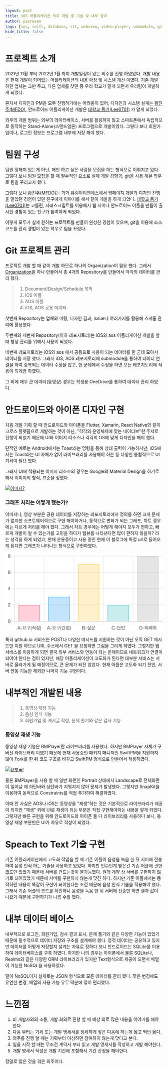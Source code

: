 ```yaml
---
layout: post
title: iOS 어플리케이션 외주 개발 중 기술 및 내부 정리
author: piorosen
tags: [ios, swift, database, stt, webview, video-player, submodule, git, outsourcing, material, design]
hide_title: false
---
```


# 프로젝트 소개
2021년 11월 부터 2022년 1월 까지 개발일정이 있는 외주를 진행 하였었다. 개발 내용은 현재 개발이 되어있는 어플리케이션의 내용 확장 및 시스템 개선 이였다. 기존 개발 하던 업체는 그만 두고, 다른 업체를 찾던 중 우리 학교가 맡게 되면서 우리팀이 개발하게 되었다.

혼자서 디자인과 PM을 모두 진행하기에는 어려움이 있어, 디자인과 시스템 설계는 [황진주(MFDO)](https://github.com/oMFDOo), 안드로이드 어플리케이션 개발은 [대학교 동기(Lee0701)](https://github.com/Lee0701) 가 맡게 되었다.

외주의 개발 범위는 외부의 데이터베이스, 서버를 활용하지 않고 스마트폰에서 독립적으로 동작하는 Stand-Alone(스탠드얼론) 프로그램으로 개발이였다. 그렇다 보니 회원가입이나, 로그인 정보는 프로그램 내부에 저장 해야 했다.

# 팀원 구성

팀원 정해져 있는게 아닌, 매번 하고 싶은 사람을 모집을 하는 형식으로 이뤄지고 있다. 그렇다 보니 팀원 모집을 할 때 필수적인 요소로 실제 개발 경험과, git을 사용 해본 학우로 팀을 꾸리고자 했다. 

그렇다 보니 [황진주(MFDO)](https://github.com/oMFDOo)는 과거 유림아이엔에스에서 웹페이지 개발과 디자인 진행을 맡았던 경험이 있던 친구에게 이야기를 해서 같이 개발을 하게 되었다. [대학교 동기(Lee0701)](https://github.com/Lee0701)는 코틀린, 자바스크립트를 이용해서 웹 서버나 안드로이드 어플을 만들어 출시한 경험이 있는 친구가 참여하게 되었다.

이렇게 모두가 실제 원하는 프로젝트를 만들어 완성한 경험이 있으며, git을 이용해 소스 코드를 관리 경험이 있는 학우로 팀을 꾸렸다.

# Git 프로젝트 관리

프로젝트 개발 할 때 같이 개발 하므로 하나의 Organization이 필요 했다. 그래서 [Organization](https://github.com/lebengrida)을 하나 만들어서 총 4개의 Repository를 만들어서 각각의 데이터를 관리 했다.

> 1. Document/Design/Schedule 목적
> 2. iOS 어플
> 3. AOS 어플
> 4. iOS, AOS 공용 데이터

첫번째 Repository는 업체와 미팅, 디자인 결과, issue나 여러가지를 활용해 스케줄 관리에 활용했다.

두번째와 세번째 Repository(이하 레포지토리)는 iOS와 aos 어플리케이션 개발을 할 때 형상 관리를 위해서 사용이 되었다.

네번째 레포지토리는 iOS와 aos 에서 공통으로 사용이 되는 데이터를 한 군데 모아서 데이터를 저장 했다. 그래서 iOS, AOS 레포지토리에 submodule을 통하여 데이터 연결을 하여 중복되는 데이터 수정을 않고, 한 군데에서 수정을 하면 모든 레포지토리에 적용이 되게끔 하였다.

그 외에 매우 큰 데이터(동영상) 경우는 학생용 OneDrive를 통하여 데이터 관리 하였다.

# 안드로이드와 아이폰 디자인 구현

처음 개발 기획 할 때 안드로이드와 아이폰을 Flutter, Xamarin, React Native와 같이 크로스 플랫폼으로 개발하는 것이 아닌, "각각의 운영체제에 맞는 네이티브"란 주제로 진행이 되었기 때문에 UI와 이미지 리소스나 각각의 OS에 맞게 디자인을 해야 했다.

단적인 예로는 Android에서는 Toast라는 명령을 통해 상태 출력이 가능하지만, iOS에서는 Toast라는 UI 자체가 없어 라이브러리를 사용해야 하는 등 다양한 통합적으로 UI 기획이 필요 했다.

그래서 UI에 적용되는 이미지 리소스의 경우는 Google의 Material Design을 하기로 해서 이미지의 형식, 표준을 정했다.

[![이미지?](https://lh3.googleusercontent.com/0NzGA34i5BEsHtf7WEv6yMySTpbVmsPAoBAE60bwgDflHHolSTGY_43BvEJxcX0BLOBZTu4UPdORAE_iM5Wb7HwWQ0vldbsZhW-asHY7FA6k-uQ1RM4=w760-h380)](https://fonts.google.com/icons)

### 그래프 처리는 어떻게 했는가?

이미지나, 영상 부분은 공용 데이터를 저장하는 레포지토리에서 정의를 하면 크게 문제가 없지만 소프트웨어적으로 구현 해야하거나, 동적으로 변화가 되는 그래프, 차트 경우에는 다르게 처리를 해야 했다. 그래서 차트 경우에는 어떻게 해야지 모두가 편하고, 빠르게 개발이 될 수 있는가를 고민을 하다가 웹뷰를 나타낸다면 많이 편하지 않을까? 라는 생각을 하게 되었고, 현재 운용중이고 사용 중인 현재 이 블로그에 특정 url로 들어오게 된다면 그래프가 나타나는 형식으로 구현하였다.

[![이미지!?!](/assets/img/post/2022-01-18-image.png)](https://blog.udon.party/assets/lebengrida/graph.html?a1=2&a2=3&b=7&c=2&d=8)

특히 github.io 서비스는 POST나 다양한 메서드를 지원하는 것이 아닌 오직 GET 메서드만 지원 하므로 URL 주소에서 GET 을 요청하면 그림을 그리게 하였다. 그렇지만 웹 서비스를 이용하게 되면 결국 외부 서비스와 연동이 되는 문제이므로 네트워크가 연결이 되어야 한다는 점이 있지만, 해당 어플리케이션이 고도화가 된다면 대부분 서비스는 서버로 올라가게 될 예정이므로, 큰 문제가 되진 않았다. 현재 어플은 고도화 되기 전인, 서버 연동 기능만 제외한 나머지 기능 구현이다.

# 내부적인 개발된 내용

> 1. 동영상 재생 기능
> 2. 음성 인식 기능
> 3. 회원가입 및 게시글 작성, 문제 풀기와 같은 검사 기능

### 동영상 재생 기능

동영상 재생 기능은 BMPlayer란 라이브러리를 사용했다. 하지만 BMPlayer 자체가 구버전 라이브러리 이였기 때문에 현재 사용중인 패키지 매니저인 SwiftPM을 지원하지 않아 Fork를 한 뒤 코드 구조를 바꾸고 SwiftPM 형식으로 만들어서 적용하였다.

[![뀨뿌ㅃ!](https://github.com/BrikerMan/resources/raw/master/BMPlayer/demo.gif)](https://github.com/Piorosen/BMPlayer)

물론 BMPlayer을 사용 할 때 일반 화면인 Portrait 상태에서 Landscape로 전체화면이 일어날 때 하단바와 상단바가 지워지지 않아 문제가 발생했다. 그렇지만 SnapKit을 이용하여 동적으로 Constraints를 직접 추가하여 해결하였다.

이때 안 사실은 AOS나 iOS는 동영상을 "재생"하는 것은 기본적으로 라이브러리가 제공이 되지만 "재생" 외에 UI로 재생이 되는 부분은 직접 구현해야하는 내용을 알게 되었다. 그렇지만 빠른 구현을 위해 안드로이드와 아이폰 둘 다 라이브러리를 사용하다 보니, 동영상 재생 부분만은 UI가 자유로 작성이 되었다.

# Speach to Text 기술 구현

기존 어플리케이션에서 고도화 작업을 할 때 기존 어플이 음성을 녹음 한 뒤 서버에 전송하여 음성 인식 하는 기술을 사용하고 있었다. 하지만 인수인계 받은건 기존 어플에 관한 코드만 있었기 때문에 서버를 건드는것이 불가능했다. 원래 계약 상 서버를 구현하지 않기로 되어있었기 때문에 서버를 구현하지 않는게 맞긴 하다. 하지만 기존 어플에서는 동작하던 내용이 똑같이 구현이 되야한다는 조건 때문에 음성 인식 기술을 적용해야 했다. 그래서 기존 어플의 코드를 확인하니 음성을 녹음 한 뒤 서버에 전송만 하면 결과 값이 나왔기 때문에 구현하기가 나름 수월 했다.

# 내부 데이터 베이스

내부적으로 로그인, 회원가입, 검사 결과 표시, 문제 풀기와 같은 다양한 기능이 있었기 때문에 필수적으로 데이터 저장와 구조를 설계해야 했다. 정적 데이터는 공유하고 있지만 데이터를 어떻게 저장할지 설계는 자유로 정하다 보니 안드로이드는 SQLite를 이용하여 데이터베이스를 구축 하였다. 하지만 나의 경우는 아이폰에서 물론 SQLite나, Realms와 같은 다양한 ORM 라이브러리가 있지만 Text형식으로 제공이 되면서 배열이 가능한 NoSQL을 사용하였다.

말이 NoSQL이지 실제로는 JSON 형식으로 모든 데이터를 관리 했다. 잦은 변경에도 유연한 변경, 배열의 사용 가능 유무 덕분에 많이 편리했다.

# 느낀점

1. 비 개발자와의 소통, 개발 회의르 진행 할 때 예상 외로 많은 내용을 이야기를 해야한다.
2. 다음 부터는 기획 또는 개발 명세서를 정확하게 짚은 다음에 하는게 옳고 백번 옳다.
3. 외주를 진행 할 때는 기획부터 이상하면 참여하지 않는게 맞다고 본다.
4. 일을 시작 할 때는 무조건 계약서 부터 읽고 개발 명세서를 작성하고 개발 해야한다.
5. 개발 명세서 작성은 개발 기간에 포함해서 기간 산정을 해야한다.

정말로 많은 것을 겪은 외주이다.